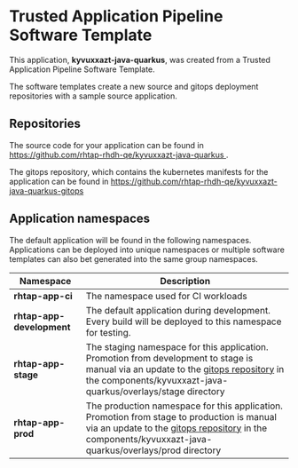 # Trusted Application Pipeline Software Template

This application, **kyvuxxazt-java-quarkus**, was created from a Trusted Application Pipeline Software Template.

The software templates create a new source and gitops deployment repositories with a sample source application. 

## Repositories

The source code for your application can be found in [https://github.com/rhtap-rhdh-qe/kyvuxxazt-java-quarkus ](https://github.com/rhtap-rhdh-qe/kyvuxxazt-java-quarkus ).
 
The gitops repository, which contains the kubernetes manifests for the application can be found in 
[https://github.com/rhtap-rhdh-qe/kyvuxxazt-java-quarkus-gitops ](https://github.com/rhtap-rhdh-qe/kyvuxxazt-java-quarkus-gitops ) 

## Application namespaces 

The default application will be found in the following namespaces. Applications can be deployed into unique namespaces or multiple software templates can also bet generated into the same group namespaces.  

|  Namespace   |  Description   |  
| -------- | -------- |
| **rhtap-app-ci** | The namespace used for CI workloads |
| **rhtap-app-development** | The default application during development. Every build will be deployed to this namespace for testing. |
| **rhtap-app-stage** | The staging namespace for this application. Promotion from development to stage is manual via an update to the [gitops repository](https://github.com/rhtap-rhdh-qe/kyvuxxazt-java-quarkus-gitops ) in the components/kyvuxxazt-java-quarkus/overlays/stage directory |
| **rhtap-app-prod** | The production namespace for this application. Promotion from stage to production is manual via an update to the [gitops repository](https://github.com/rhtap-rhdh-qe/kyvuxxazt-java-quarkus-gitops ) in the components/kyvuxxazt-java-quarkus/overlays/prod directory |